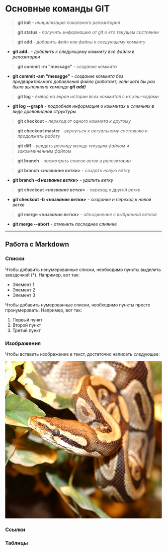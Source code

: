 # Основные команды GIT

> **git init** - *иницилизация локального репозитория*

> __git status__ - _получить информацию от git о его текущем состоянии_

> **git add** - *добавить файл или файлы к следующему коммиту*

* **git add .** - *добавить к следующему коммиту все файлы в репозитории*

> __git commit -m "message"__ - _создание коммита_

* __git commit -am "mesagge"__ - _создание коммита без предварительного добавления файла (работает, если хотя бы раз была выполнена команда __git add__)_

> **git log** - *вывод на экран истории всех коммитов с их хеш-кодами*

* **git log --graph** - *подробная информация о коммитах и слияниях в виде древовидной структуры*

> __git checkout__ - _переход от одного коммита к другому_

> **git checkout master** - *вернуться к актуальному состоянию и продолжить работу*

> __git diff__ - _увидеть разницу между текущим файлом и закоммиченным файлом_

> **git branch** - *посмотреть список веток в репозитории*

> __git branch _<название ветки>___ - _создать новую ветку_

* __git branch -d _название ветки>___ - _удалить ветку_

> **git checkout *<название ветки>*** - *переход к другой ветке*

* **git checkout -b *<название ветки>*** - *создание и переход к новой ветке*

> __git merge _<название ветки>___ - *объединение с выбранной веткой*

* __git merge --abort__ - _отменить последнее слияние_
___

## Работа с Markdown

### Списки

Чтобы добавить ненумерованные списки, необходимо пункты выделить звездочкой (*). Например, вот так:
* Элемент 1
* Элемент 2
* Элемент 3

Чтобы добавить нумерованные списки, необходимо пункты просто пронумеровать. Например, вот так:
1. Первый пункт
2. Второй пункт
3. Третий пункт

### Изображения

Чтобы вставить изображение в текст, достаточно написать следующее:

![Пример №1](python_2.jpg)

### Ссылки

### Таблицы